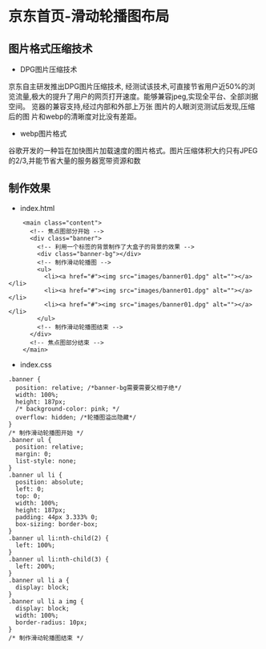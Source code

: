 # 京东首页-滑动轮播图布局

## 图片格式压缩技术

- DPG图片压缩技术

京东自主研发推出DPG图片压缩技术,
经测试该技术,可直接节省用户近50%的浏览流量,极大的提升了用户的网页打开速度。能够兼容jpeg,实现全平台、全部浏据空间。
览器的兼容支持,经过内部和外部上万张
图片的人眼浏览测试后发现,压缩后的图
片和webp的清晰度对比没有差距。

- webp图片格式

谷歌开发的一种旨在加快图片加载速度的图片格式。图片压缩体积大约只有JPEG的2/3,并能节省大量的服务器宽带资源和数


## 制作效果
- index.html

```html{7-11}
    <main class="content">
      <!-- 焦点图部分开始 -->
      <div class="banner">
        <!-- 利用一个标签的背景制作了大盒子的背景的效果 -->
        <div class="banner-bg"></div>
        <!-- 制作滑动轮播图 -->
        <ul>
          <li><a href="#"><img src="images/banner01.dpg" alt=""></a></li>
          <li><a href="#"><img src="images/banner01.dpg" alt=""></a></li>
          <li><a href="#"><img src="images/banner01.dpg" alt=""></a></li>
        </ul>
        <!-- 制作滑动轮播图结束 -->
      </div>
      <!-- 焦点图部分结束 -->
    </main>
```

- index.css

```css{6}
.banner {
  position: relative; /*banner-bg需要需要父相子绝*/
  width: 100%;
  height: 187px;
  /* background-color: pink; */
  overflow: hidden; /*轮播图溢出隐藏*/
}
/* 制作滑动轮播图开始 */
.banner ul {
  position: relative;
  margin: 0;
  list-style: none;
}
.banner ul li {
  position: absolute;
  left: 0;
  top: 0;
  width: 100%;
  height: 187px;
  padding: 44px 3.333% 0;
  box-sizing: border-box;
}
.banner ul li:nth-child(2) {
  left: 100%;
}
.banner ul li:nth-child(3) {
  left: 200%;
}
.banner ul li a {
  display: block;
}
.banner ul li a img {
  display: block;
  width: 100%;
  border-radius: 10px;
}
/* 制作滑动轮播图结束 */
```


